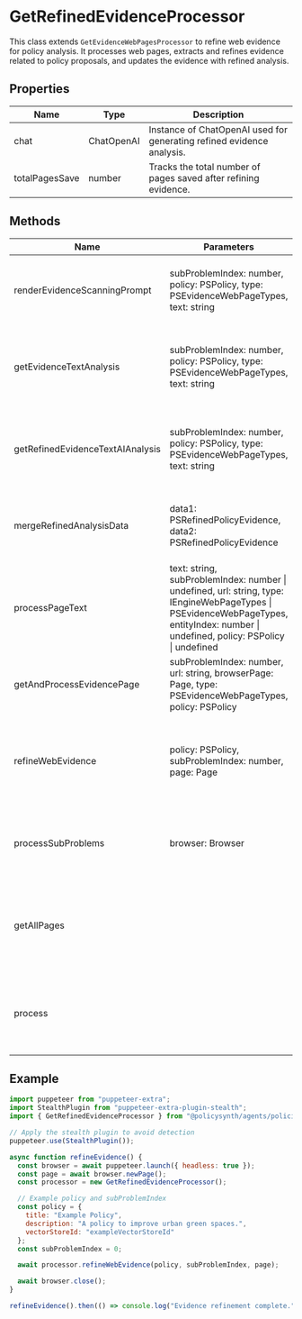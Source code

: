 # GetRefinedEvidenceProcessor

This class extends `GetEvidenceWebPagesProcessor` to refine web evidence for policy analysis. It processes web pages, extracts and refines evidence related to policy proposals, and updates the evidence with refined analysis.

## Properties

| Name          | Type   | Description               |
|---------------|--------|---------------------------|
| chat          | ChatOpenAI | Instance of ChatOpenAI used for generating refined evidence analysis. |
| totalPagesSave| number | Tracks the total number of pages saved after refining evidence. |

## Methods

| Name                                  | Parameters                                                                                      | Return Type | Description                                                                 |
|---------------------------------------|-------------------------------------------------------------------------------------------------|-------------|-----------------------------------------------------------------------------|
| renderEvidenceScanningPrompt          | subProblemIndex: number, policy: PSPolicy, type: PSEvidenceWebPageTypes, text: string          | Array       | Generates the prompt for scanning web page evidence.                       |
| getEvidenceTextAnalysis               | subProblemIndex: number, policy: PSPolicy, type: PSEvidenceWebPageTypes, text: string          | Promise     | Analyzes the text of web pages for evidence relevant to a policy.          |
| getRefinedEvidenceTextAIAnalysis      | subProblemIndex: number, policy: PSPolicy, type: PSEvidenceWebPageTypes, text: string          | Promise     | Gets refined evidence analysis from AI for a given text.                    |
| mergeRefinedAnalysisData              | data1: PSRefinedPolicyEvidence, data2: PSRefinedPolicyEvidence                                  | PSRefinedPolicyEvidence | Merges two sets of refined policy evidence analysis.                        |
| processPageText                       | text: string, subProblemIndex: number \| undefined, url: string, type: IEngineWebPageTypes \| PSEvidenceWebPageTypes, entityIndex: number \| undefined, policy: PSPolicy \| undefined | Promise     | Processes the text of a web page for evidence analysis.                    |
| getAndProcessEvidencePage             | subProblemIndex: number, url: string, browserPage: Page, type: PSEvidenceWebPageTypes, policy: PSPolicy | Promise     | Processes a single evidence web page.                                      |
| refineWebEvidence                     | policy: PSPolicy, subProblemIndex: number, page: Page                                            | Promise     | Refines web evidence for a given policy and sub-problem index.             |
| processSubProblems                    | browser: Browser                                                                                | Promise     | Processes sub-problems to refine web evidence for each.                    |
| getAllPages                           |                                                                                                 | Promise     | Launches a browser to process and refine web evidence across all pages.    |
| process                               |                                                                                                 | Promise     | Main method to start the process of refining web evidence.                 |

## Example

```javascript
import puppeteer from "puppeteer-extra";
import StealthPlugin from "puppeteer-extra-plugin-stealth";
import { GetRefinedEvidenceProcessor } from "@policysynth/agents/policies/web/getRefinedEvidence.js";

// Apply the stealth plugin to avoid detection
puppeteer.use(StealthPlugin());

async function refineEvidence() {
  const browser = await puppeteer.launch({ headless: true });
  const page = await browser.newPage();
  const processor = new GetRefinedEvidenceProcessor();

  // Example policy and subProblemIndex
  const policy = {
    title: "Example Policy",
    description: "A policy to improve urban green spaces.",
    vectorStoreId: "exampleVectorStoreId"
  };
  const subProblemIndex = 0;

  await processor.refineWebEvidence(policy, subProblemIndex, page);

  await browser.close();
}

refineEvidence().then(() => console.log("Evidence refinement complete."));
```
